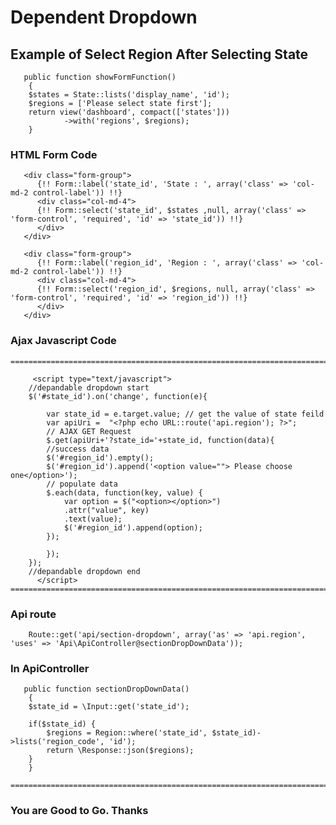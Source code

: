    # Dependent Dropdown
   ## Example of Select Region After Selecting State
	   public function showFormFunction()
	    {
		$states = State::lists('display_name', 'id');
		$regions = ['Please select state first'];
		return view('dashboard', compact(['states']))
			    ->with('regions', $regions);
	    }
   
   ### HTML Form Code
	   <div class="form-group">
	      {!! Form::label('state_id', 'State : ', array('class' => 'col-md-2 control-label')) !!}
	      <div class="col-md-4">
		  {!! Form::select('state_id', $states ,null, array('class' => 'form-control', 'required', 'id' => 'state_id')) !!}
	      </div>
	   </div>

	   <div class="form-group">
	      {!! Form::label('region_id', 'Region : ', array('class' => 'col-md-2 control-label')) !!}
	      <div class="col-md-4">
		  {!! Form::select('region_id', $regions, null, array('class' => 'form-control', 'required', 'id' => 'region_id')) !!}
	      </div>
	   </div> 

   ### Ajax Javascript Code
    ==============================================================================
    
	     <script type="text/javascript">
		//depandable dropdown start
		$('#state_id').on('change', function(e){

		    var state_id = e.target.value; // get the value of state feild 
		    var apiUri =  "<?php echo URL::route('api.region'); ?>";
		    // AJAX GET Request
		    $.get(apiUri+'?state_id='+state_id, function(data){
			//success data
			$('#region_id').empty();
			$('#region_id').append('<option value=""> Please choose one</option>');
			// populate data
			$.each(data, function(key, value) {
			    var option = $("<option></option>")
				.attr("value", key)
				.text(value);
			    $('#region_id').append(option);
			});

		    });
		});
		//depandable dropdown end
	      </script>
   	==============================================================================
   ### Api route
      	Route::get('api/section-dropdown', array('as' => 'api.region', 'uses' => 'Api\ApiController@sectionDropDownData'));

   ### In ApiController 
	   public function sectionDropDownData()
	    {
		$state_id = \Input::get('state_id');

		if($state_id) {
		    $regions = Region::where('state_id', $state_id)->lists('region_code', 'id');
		    return \Response::json($regions);
		}
	    }
    
    ==============================================================================
    
  ### You are Good to Go. Thanks
    
    
